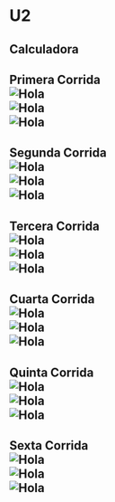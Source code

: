 # U2   
**Calculadora**   
---
**Primera Corrida**  
![Hola](/U2/Imágenes/E1.1.jpg)  
![Hola](/U2/Imágenes/E1.2.jpg)  
![Hola](/U2/Imágenes/E1.3.jpg)
---
**Segunda Corrida**   
![Hola](/U2/Imágenes/E2.1.jpg)  
![Hola](/U2/Imágenes/E2.2.jpg)  
![Hola](/U2/Imágenes/E2.3.jpg)
---
**Tercera Corrida**   
![Hola](/U2/Imágenes/E3.1.jpg)  
![Hola](/U2/Imágenes/E3.2.jpg)  
![Hola](/U2/Imágenes/E3.3.jpg)
---
**Cuarta Corrida**   
![Hola](/U2/Imágenes/E4.1.jpg)  
![Hola](/U2/Imágenes/E4.2.jpg)  
![Hola](/U2/Imágenes/E4.3.jpg)
---
**Quinta Corrida**   
![Hola](/U2/Imágenes/E5.1.jpg)  
![Hola](/U2/Imágenes/E5.2.jpg)  
![Hola](/U2/Imágenes/E5.3.jpg)
---
**Sexta Corrida**   
![Hola](/U2/Imágenes/E6.1.jpg)  
![Hola](/U2/Imágenes/E6.2.jpg)  
![Hola](/U2/Imágenes/E6.3.jpg)
---
